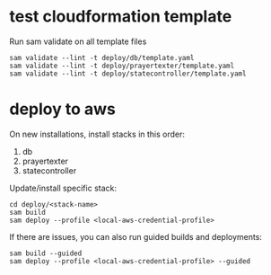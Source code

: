 # test cloudformation template
Run sam validate on all template files
```
sam validate --lint -t deploy/db/template.yaml
sam validate --lint -t deploy/prayertexter/template.yaml
sam validate --lint -t deploy/statecontroller/template.yaml
```

# deploy to aws

On new installations, install stacks in this order:
1. db
2. prayertexter
3. statecontroller

Update/install specific stack:
```
cd deploy/<stack-name>
sam build
sam deploy --profile <local-aws-credential-profile>
```

If there are issues, you can also run guided builds and deployments:
```
sam build --guided
sam deploy --profile <local-aws-credential-profile> --guided
```